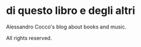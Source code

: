 # di questo libro e degli altri

Alessandro Cocco's blog about books and music. 

All rights reserved.
